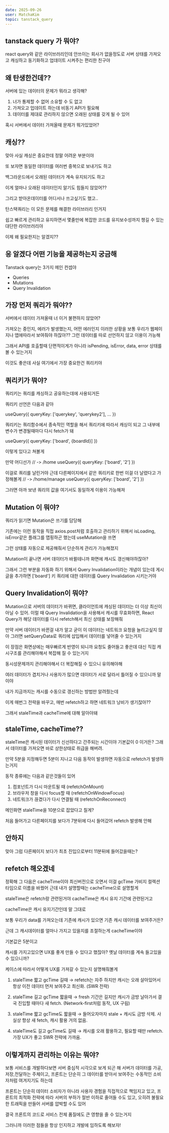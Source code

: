 ```yaml
---
date: 2025-09-26
user: MatchaKim
topic: tanstack_query
---
```


## tanstack query 가 뭐야?

react query와 같은 라이브러리인데 안쓰이는 회사가 없을정도로 서버 상태를 가져오고 캐싱하고 동기화하고 업데이트 시켜주는 편리한 친구야

## 왜 탄생한건데??

서버에 있는 데이터의 문제가 뭐라고 생각해?

1. 너가 통제할 수 없어 소유할 수 도 없고
2. 가져오고 업데이트 하는데 비동기 API가 필요해
3. 데이터를 제대로 관리하지 않으면 오래된 상태를 갖게 될 수 있어

혹시 서버에서 데이터 가져올때 문제가 뭐가있었어?

## 캐싱??

맞아 사실 캐싱은 중요한데 정말 어려운 부분이야

또 보자면 동일한 데이터를 여러번 중복으로 보내기도 하고

백그라운드에서 오래된 데이터가 계속 유지되기도 하고

이게 얼마나 오래된 데이터인지 알기도 힘들지 않았어??

그리고 받아온데이터를 어디서나 쓰고싶기도 했고..

탄스택쿼리는 이 모든 문제를 해결한 라이브러리 인거지

쉽고 빠르게 관리하고 유지하면서 몇줄만에 복잡한 코드를 유지보수성까지 챙길 수 있는 대단한 라이브러리야

이제 왜 필요한지는 알겠지??

## 응 알겠다 어떤 기능을 제공하는지 궁금해

Tanstack query는 3가지 메인 컨셉야

- Queries
- Mutations
- Query Invalidation

## 가장 먼저 쿼리가 뭐야??

서버에서 데이터 가져올때 너 이거 불편하지 않았어?

가져오는 중인지, 에러가 발생했는지, 어떤 에러인지 이러한 상황을 보통 우리가 웹페이지나 앱에따라서 보여줘야 하잖아?? 그런 데이터를 따로 선언하지 않고 이용이 가능해

그래서 API를 호출할때 단편적이게가 아니라 isPending, isError, data, error 상태를 볼 수 있는거지

이것도 좋은데 사실 여기에서 가장 중요한건 쿼리키야

## 쿼리키가 뭐야?

쿼리키는 쿼리를 캐싱하고 공유하는데에 사용되거든

쿼리키 선언은 다음과 같아

useQuery({ queryKey: ['querykey', 'querykey2'], ... })

쿼리키는 쿼리함수에서 종속적인 역할을 해서 쿼리키에 따라서 캐싱이 되고 그 내부에 변수가 변경될때마다 다시 fetch가 돼

useQuery({ queryKey: ['board', {boardId}] })

이렇게 있다고 쳐볼게

만약 어디선가
// -> /home
useQuery({ queryKey: ['board', '2'] })

이걸로 쿼리를 날린거야 근데 다른페이지에서 같은 쿼리키로 한번 이걸 더 날렸다고 가정해볼게
// -> /home/manage
useQuery({ queryKey: ['board', '2'] })

그러면 아까 보낸 쿼리의 값을 여기서도 동일하게 이용이 가능해져

## Mutation 이 뭐야?

쿼리가 읽기면 Mutation은 쓰기를 담당해

기존에는 이런 동작을 직접 axios.post처럼 호출하고 관리하기 위해서 isLoading, isError같은 플래그를 맵핑하곤 했는데 useMutation을 쓰면

그런 상태를 자동으로 제공해줘서 단순하게 관리가 가능해졌지

Mutation이 끝나면 서버 데이터가 바뀔테니까 화면에 캐시도 갱신해야하잖아?

그래서 그런 부분을 자동화 하기 위해서 Query Invalidation이라는 개념이 있는데 게시글을 추가하면 ['board'] 키 쿼리에 대한 데이터를 Query Invalidation 시키는거야

## Query Invalidation이 뭐야?

Mutation으로 서버의 데이터가 바뀌면, 클라이언트에 캐싱된 데이터는 더 이상 최신이 아닐 수 있어.
이럴 때 Query Invalidation을 사용해서 캐시를 무효화하면, React Query가 해당 데이터를 다시 refetch해서 최신 상태를 보장해줘

만약 서버 데이터가 바뀐걸 내가 알고 굳이 이 데이터는 네트워크 요청을 늘리고싶지 않아 그러면 setQueryData로 쿼리에 삽입해서 데이터를 넣어줄 수 있는거지

이 장점은 화면상에는 매우빠르게 반영이 되니까 요청도 줄어들고 좋은데 대신 직접 캐시구조를 관리해야해서 복잡해 질 수 있는거지

동시성문제까지 관리해야해서 더 복잡해질 수 있으니 유의해야해

여러 데이터가 겹치거나 사용자가 많으면 데이터가 서로 달라서 틀어질 수 있으니까 말이야

내가 지금까지는 캐시를 수동으로 갱신하는 방법만 알려줬는데

이게 매번그 전략을 바꾸고, 매번 refetch하고 하면 네트워크 낭비가 생기잖아??

그래서 staleTime과 cacheTime에 대해 알아야돼

## staleTime, cacheTime??

staleTime은 캐시된 데이터가 신선하다고 간주되는 시간이야
기본값이 0 이거든? 그래서 데이터를 가져오면 바로 상한상태로 취급을 해버려.

만약 5분을 지정해두면 5분이 지나고 다음 동작이 발생하면 자동으로 refetch가 발생하는거지

동작 종류에는 다음과 같은것들이 있어

1. 컴포넌트가 다시 마운트될 때 (refetchOnMount)
2. 브라우저 창을 다시 focus할 때 (refetchOnWindowFocus)
3. 네트워크가 끊겼다가 다시 연결될 때 (refetchOnReconnect)

메인화면 staleTime을 10분으로 잡았다고 칠게?

처음 들어가고 다른페이지를 보다가 7분뒤에 다시 들어갔어 refetch 발생해 안해

## 안하지

맞아 그럼 다른페이지 보다가 최초 진입으로부터 11분뒤에 들어갔을때는?

## refetch 해오겠네

정확해 그 다음은 cacheTime이야 최신버전으로 오면서 이걸 gcTime 가비지 컬렉션 타임으로 이름을 바꿨어 근데 내가 설명할때는 cacheTime으로 설명할게

staleTime은 refetch랑 관련된거야
cacheTime은 캐시 유지 기간에 관련된거고

cacheTime은 캐시 유지기간인데 말 그대로

보통 우리가 data를 가져오는데 기존에 캐시가 있으면 기존 캐시 데이터를 보여주거든?

근데 그 캐시데이터를 얼마나 가지고 있을지를 조절하는게 cacheTime이야

기본값은 5분이고

캐시를 가지고있으면 UX를 좋게 만들 수 있다고 했잖아? 옛날 데이터를 계속 들고있을 수 있으니까?

케이스에 따라서 어떻게 UX를 가져갈 수 있는지 설명해줘볼게

1. staleTime 짧고 gcTime 길때
   → refetch는 자주 하지만 캐시는 오래 살아있어서 항상 이전 데이터 먼저 보여주고 최신화. (SWR 전략)

2. staleTime 길고 gcTime 짧을때
   → fresh 기간은 길지만 캐시가 금방 날아가서 결국 진입할 때마다 새 fetch. (Network-first처럼 동작, UX 구림)

3. staleTime 짧고 gcTime도 짧을때
   → 들어오자마자 stale + 캐시도 금방 삭제. 사실상 항상 새 fetch, 캐시 활용 거의 없음.

4. staleTime도 길고 gcTime도 길때
   → 캐시를 오래 활용하고, 필요할 때만 refetch. 가장 UX가 좋고 SWR 전략에 가까움.

## 이렇게까지 관리하는 이유는 뭐야?

보통 서비스를 개발하다보면 서버 중심적 시각으로 보게 되곤 해 서버가 데이터를 가공,저장,전달하는 주체이고, 프론트는 단순히 그 데이터를 받아서 보여주는 수동적인 소비자처럼 여겨지기도 하는데

프론트는 단순히 데이터 소비자가 아니라 사용자 경험을 직접적으로 책임지고 있고, 프론트의 최적화 전략에 따라 서버의 부하가 절반 이하로 줄어들 수도 있고, 오히려 불필요한 트래픽을 만들어 서버를 압박할 수도 있어

결국 프론트의 코드로 서비스 전체 품질에도 큰 영향을 줄 수 있는거지

그러니까 이러한 점들을 항상 인지하고 개발에 임하도록 해보자!
